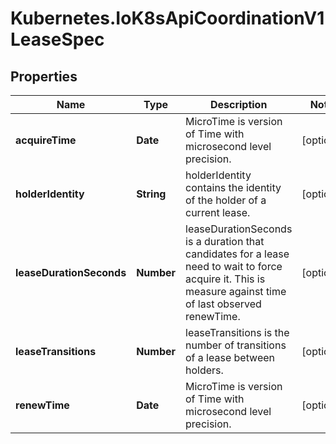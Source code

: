 # Kubernetes.IoK8sApiCoordinationV1LeaseSpec

## Properties

Name | Type | Description | Notes
------------ | ------------- | ------------- | -------------
**acquireTime** | **Date** | MicroTime is version of Time with microsecond level precision. | [optional] 
**holderIdentity** | **String** | holderIdentity contains the identity of the holder of a current lease. | [optional] 
**leaseDurationSeconds** | **Number** | leaseDurationSeconds is a duration that candidates for a lease need to wait to force acquire it. This is measure against time of last observed renewTime. | [optional] 
**leaseTransitions** | **Number** | leaseTransitions is the number of transitions of a lease between holders. | [optional] 
**renewTime** | **Date** | MicroTime is version of Time with microsecond level precision. | [optional] 


